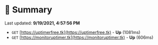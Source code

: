 # 📖 Summary
Last updated: **9/19/2021, 4:57:56 PM**

- `GET` [https://uptimerfree.tk](https://uptimerfree.tk) - **Up** (1081ms)
- `GET` [https://monitoruptimer.tk](https://monitoruptimer.tk) - **Up** (606ms)
